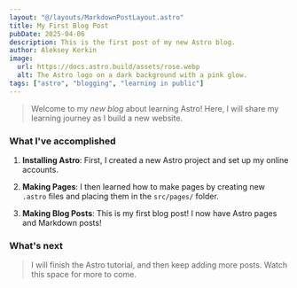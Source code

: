 ```yaml
---
layout: "@/layouts/MarkdownPostLayout.astro"
title: My First Blog Post
pubDate: 2025-04-06
description: This is the first post of my new Astro blog.
author: Aleksey Kerkin
image:
  url: https://docs.astro.build/assets/rose.webp
  alt: The Astro logo on a dark background with a pink glow.
tags: ["astro", "blogging", "learning in public"]
---
```


> Welcome to my _new blog_ about learning Astro! Here, I will share my learning journey as I build a new website.

### What I've accomplished

1. **Installing Astro**: First, I created a new Astro project and set up my online accounts.

2. **Making Pages**: I then learned how to make pages by creating new `.astro` files and placing them in the `src/pages/` folder.

3. **Making Blog Posts**: This is my first blog post! I now have Astro pages and Markdown posts!

### What's next

> I will finish the Astro tutorial, and then keep adding more posts. Watch this space for more to come.
